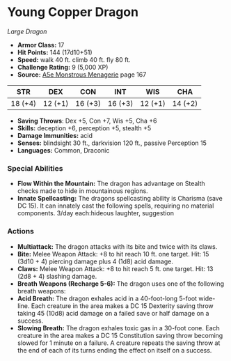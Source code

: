 # Young Copper Dragon

*Large* *Dragon*

- **Armor Class:** 17
- **Hit Points:** 144 (17d10+51)
- **Speed:** walk 40 ft. climb 40 ft. fly 80 ft.
- **Challenge Rating:** 9 (5,000 XP)
- **Source:** [A5e Monstrous Menagerie](https://enpublishingrpg.com/products/level-up-monstrous-menagerie-a5e) page 167

| STR | DEX | CON | INT | WIS | CHA |
| --- | --- | --- | --- | --- | --- |
| 18 (+4) | 12 (+1) | 16 (+3) | 16 (+3) | 12 (+1) | 14 (+2) |

- **Saving Throws**: Dex +5, Con +7, Wis +5, Cha +6
- **Skills:** deception +6, perception +5, stealth +5
- **Damage Immunities:** acid
- **Senses:** blindsight 30 ft., darkvision 120 ft., passive Perception 15
- **Languages:** Common, Draconic

### Special Abilities

- **Flow Within the Mountain:** The dragon has advantage on Stealth checks made to hide in mountainous regions.
- **Innate Spellcasting:** The dragons spellcasting ability is Charisma (save DC 15). It can innately cast the following spells, requiring no material components. 3/day each:hideous laughter, suggestion

### Actions

- **Multiattack:** The dragon attacks with its bite and twice with its claws.
- **Bite:** Melee Weapon Attack: +8 to hit  reach 10 ft.  one target. Hit: 15 (3d10 + 4) piercing damage plus 4 (1d8) acid damage.
- **Claws:** Melee Weapon Attack: +8 to hit  reach 5 ft.  one target. Hit: 13 (2d8 + 4) slashing damage.
- **Breath Weapons (Recharge 5-6):** The dragon uses one of the following breath weapons:
- **Acid Breath:** The dragon exhales acid in a 40-foot-long  5-foot wide-line. Each creature in the area makes a DC 15 Dexterity saving throw  taking 45 (10d8) acid damage on a failed save or half damage on a success.
- **Slowing Breath:** The dragon exhales toxic gas in a 30-foot cone. Each creature in the area makes a DC 15 Constitution saving throw  becoming slowed for 1 minute on a failure. A creature repeats the saving throw at the end of each of its turns  ending the effect on itself on a success.


